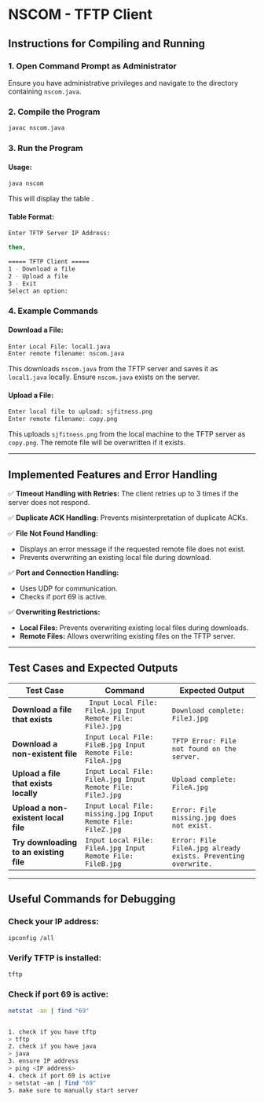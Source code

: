 # NSCOM - TFTP Client

## Instructions for Compiling and Running

### 1. Open Command Prompt as Administrator
Ensure you have administrative privileges and navigate to the directory containing `nscom.java`.

### 2. Compile the Program
```sh
javac nscom.java
```

### 3. Run the Program
#### Usage:
```sh
java nscom
```
This will display the table .

#### Table Format:
```sh
Enter TFTP Server IP Address:

then,

===== TFTP Client =====
1 - Download a file
2 - Upload a file
3 - Exit
Select an option:
```

### 4. Example Commands

#### Download a File:
```sh
Enter Local File: local1.java
Enter remote filename: nscom.java
```
This downloads `nscom.java` from the TFTP server and saves it as `local1.java` locally.
Ensure `nscom.java` exists on the server.

#### Upload a File:
```sh
Enter local file to upload: sjfitness.png
Enter remote filename: copy.png
```
This uploads `sjfitness.png` from the local machine to the TFTP server as `copy.png`.
The remote file will be overwritten if it exists.

---
## Implemented Features and Error Handling

✅ **Timeout Handling with Retries:** The client retries up to 3 times if the server does not respond.

✅ **Duplicate ACK Handling:** Prevents misinterpretation of duplicate ACKs.

✅ **File Not Found Handling:**
- Displays an error message if the requested remote file does not exist.
- Prevents overwriting an existing local file during download.

✅ **Port and Connection Handling:**
- Uses UDP for communication.
- Checks if port 69 is active.

✅ **Overwriting Restrictions:**
- **Local Files:** Prevents overwriting existing local files during downloads.
- **Remote Files:** Allows overwriting existing files on the TFTP server.

---
## Test Cases and Expected Outputs

| Test Case | Command | Expected Output |
|-----------|---------|----------------|
| **Download a file that exists** | ` Input Local File: FileA.jpg Input Remote File: FileJ.jpg` | `Download complete: FileJ.jpg` |
| **Download a non-existent file** | `Input Local File: FileB.jpg Input Remote File: FileA.jpg` | `TFTP Error: File not found on the server.` |
| **Upload a file that exists locally** | `Input Local File: FileA.jpg Input Remote File: FileJ.jpg` | `Upload complete: FileA.jpg` |
| **Upload a non-existent local file** | `Input Local File: missing.jpg Input Remote File: FileZ.jpg` | `Error: File missing.jpg does not exist.` |
| **Try downloading to an existing file** | `Input Local File: FileA.jpg Input Remote File: FileB.jpg` | `Error: File FileA.jpg already exists. Preventing overwrite.` |

---
## Useful Commands for Debugging

### Check your IP address:
```sh
ipconfig /all
```

### Verify TFTP is installed:
```sh
tftp
```

### Check if port 69 is active:
```sh
netstat -an | find "69"


1. check if you have tftp
> tftp
2. check if you have java 
> java
3. ensure IP address
> ping <IP address>
4. check if port 69 is active
> netstat -an | find "69"
5. make sure to manually start server
